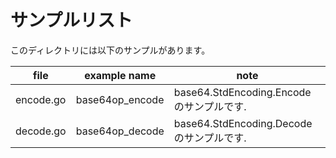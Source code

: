 # サンプルリスト

このディレクトリには以下のサンプルがあります。

| file      | example name    | note                                      |
| --------- | --------------- | ----------------------------------------- |
| encode.go | base64op_encode | base64.StdEncoding.Encode のサンプルです. |
| decode.go | base64op_decode | base64.StdEncoding.Decode のサンプルです. |
